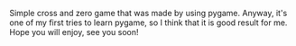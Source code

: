 Simple cross and zero game that was made by using pygame. 
Anyway, it's one of my first tries to learn pygame, so I think that it is good result for me.
Hope you will enjoy, see you soon!